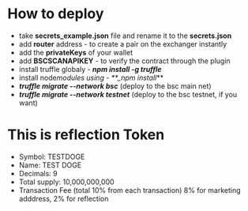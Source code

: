 # How to deploy

- take **secrets_example.json** file and rename it to the **secrets.json**
- add **router** address - to create a pair on the exchanger instantly
- add the **privateKeys** of your wallet
- add **BSCSCANAPIKEY** - to verify the contract through the plugin
- install truffle globaly - **_npm install -g truffle_**
- install node*modules using - \*\*\_npm install*\*\*
- **_truffle migrate --network bsc_** (deploy to the bsc main net)
- **_truffle migrate --network testnet_** (deploy to the bsc testnet, if you want)

# This is reflection Token

- Symbol: TESTDOGE
- Name: TEST DOGE
- Decimals: 9
- Total supply: 10,000,000,000
- Transaction Fee (total 10% from each transaction) 8% for marketing adddress, 2% for reflection
